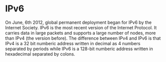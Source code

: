 # IPv6

On June, 6th 2012, global permanent deployment began for IPv6 by the Internet Society. IPv6 is the most recent version of the Internet Protocol. It carries data in large packets and supports a large number of nodes, more than IPv4 (the version before). The difference between IPv4 and IPv6 is that IPv4 is a 32 bit numberic address written in decimal as 4 numbers separated by periods while IPv6 is a 128-bit numberic address written in hexadecimal separated by colons. 
